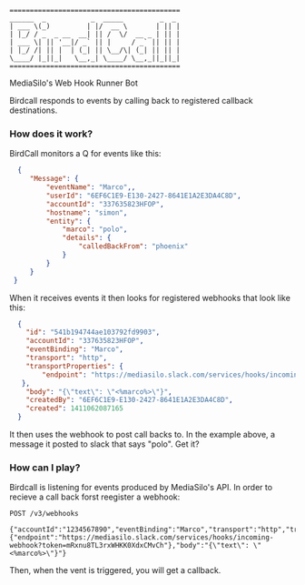     ==========================================
    ______  _           _  _____         _  _ 
    | ___ \(_)         | |/  __ \       | || |
    | |_/ / _  _ __  __| || /  \/  __ _ | || |
    | ___ \| || '__|/ _` || |     / _` || || |
    | |_/ /| || |  | (_| || \__/\| (_| || || |
    \____/ |_||_|   \__,_| \____/ \__,_||_||_|
    ==========================================

MediaSilo's Web Hook Runner Bot

Birdcall responds to events by calling back to registered callback destinations. 

### How does it work?

BirdCall monitors a Q for events like this:
```json
  {
     "Message": {
         "eventName": "Marco",,
         "userId": "6EF6C1E9-E130-2427-8641E1A2E3DA4C8D",
         "accountId": "337635823HFOP",
         "hostname": "simon",
         "entity": {
             "marco": "polo",
             "details": {
                 "calledBackFrom": "phoenix"
             }
         }
     }
 }
```

When it receives events it then looks for registered webhooks that look like this:

```json
  {
    "id": "541b194744ae103792fd9903",
    "accountId": "337635823HFOP",
    "eventBinding": "Marco",
    "transport": "http",
    "transportProperties": {
        "endpoint": "https://mediasilo.slack.com/services/hooks/incoming-webhook?token=mRxnu8TL3rxWHKK0XdxCMvCh"
   },
    "body": "{\"text\": \"<%marco%>\"}",
    "createdBy": "6EF6C1E9-E130-2427-8641E1A2E3DA4C8D",
    "created": 1411062087165
  }
 ```
 
 It then uses the webhook to post call backs to. In the example above, a message it posted to slack that says "polo". Get it?
 
 ### How can I play?
 
 Birdcall is listening for events produced by MediaSilo's API. In order to recieve a call back forst reegister a webhook:
 
 ```
 POST /v3/webhooks
 
 {"accountId":"1234567890","eventBinding":"Marco","transport":"http","transportProperties":{"endpoint":"https://mediasilo.slack.com/services/hooks/incoming-webhook?token=mRxnu8TL3rxWHKK0XdxCMvCh"},"body":"{\"text\": \"<%marco%>\"}"}
 ```
 
 Then, when the vent is triggered, you will get a callback.
